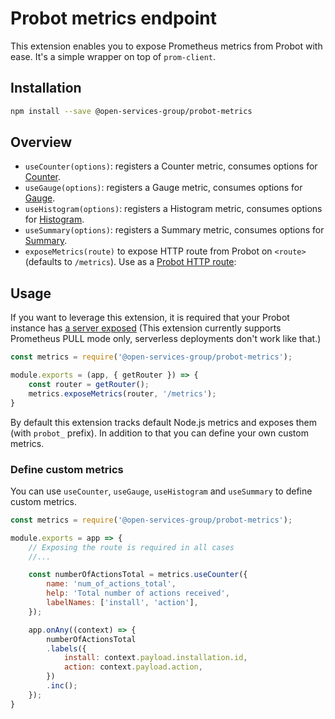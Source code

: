 # Probot metrics endpoint

This extension enables you to expose Prometheus metrics from Probot with ease. It's a simple wrapper on top of `prom-client`.

## Installation

```bash
npm install --save @open-services-group/probot-metrics
```

## Overview

- `useCounter(options)`: registers a Counter metric, consumes options for [Counter](https://github.com/siimon/prom-client#counter).
- `useGauge(options)`: registers a Gauge metric, consumes options for [Gauge](https://github.com/siimon/prom-client#gauge).
- `useHistogram(options)`: registers a Histogram metric, consumes options for [Histogram](https://github.com/siimon/prom-client#histogram).
- `useSummary(options)`: registers a Summary metric, consumes options for [Summary](https://github.com/siimon/prom-client#summary).
- `exposeMetrics(route)` to expose HTTP route from Probot on `<route>` (defaults to `/metrics`). Use as a [Probot HTTP route](https://probot.github.io/docs/http/):

## Usage

If you want to leverage this extension, it is required that your Probot instance has [a server exposed](https://probot.github.io/docs/http/) (This extension currently supports Prometheus PULL mode only, serverless deployments don't work like that.)

```js
const metrics = require('@open-services-group/probot-metrics');

module.exports = (app, { getRouter }) => {
    const router = getRouter();
    metrics.exposeMetrics(router, '/metrics');
}
```

By default this extension tracks default Node.js metrics and exposes them (with `probot_` prefix). In addition to that you can define your own custom metrics.

### Define custom metrics

You can use `useCounter`, `useGauge`, `useHistogram` and `useSummary` to define custom metrics.

```js
const metrics = require('@open-services-group/probot-metrics');

module.exports = app => {
    // Exposing the route is required in all cases
    //...

    const numberOfActionsTotal = metrics.useCounter({
        name: 'num_of_actions_total',
        help: 'Total number of actions received',
        labelNames: ['install', 'action'],
    });

    app.onAny((context) => {
        numberOfActionsTotal
        .labels({
            install: context.payload.installation.id,
            action: context.payload.action,
        })
        .inc();
    });
}
```
